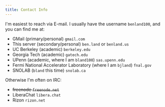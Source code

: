 ```yaml
---
title: Contact Info
---
```


I'm easiest to reach via E-mail. I usually have the username `benland100`, and you can find me at:
* GMail (primary/personal) `gmail.com`
* This server (secondary/personal) `ben.land` or `benland.us`
* UC Berkeley (academic) `berkeley.edu`
* Georgia Tech (academic) `gatech.edu`
* UPenn (academic, where I am `bland100`) `sas.upenn.edu`
* Fermi National Accelerator Laboratory (where I am `bjland`) `fnal.gov`
* SNOLAB (`bland` this time) `snolab.ca`

Otherwise I'm often on IRC:
* ~~freenode `freenode.net`~~
* LiberaChat `libera.chat`
* Rizon `rizon.net`
